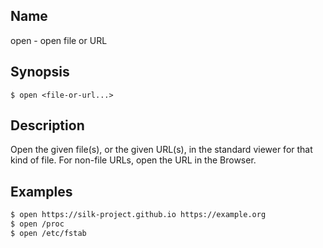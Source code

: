 ## Name

open - open file or URL

## Synopsis

```**sh
$ open <file-or-url...>
```

## Description

Open the given file(s), or the given URL(s), in the standard viewer for that
kind of file. For non-file URLs, open the URL in the Browser.

## Examples

```sh
$ open https://silk-project.github.io https://example.org
$ open /proc
$ open /etc/fstab
```

